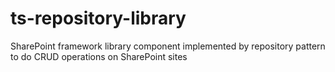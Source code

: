 # ts-repository-library
SharePoint framework library component implemented by repository pattern to do CRUD operations on SharePoint sites
